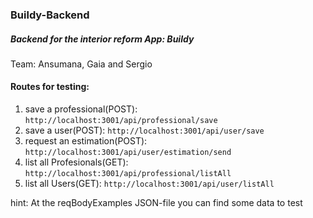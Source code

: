 
### Buildy-Backend
##### Backend for the interior reform App: Buildy

Team: Ansumana, Gaia and Sergio
#### Routes for testing:
  1. save a professional(POST): ` http://localhost:3001/api/professional/save `
  2. save a user(POST): ` http://localhost:3001/api/user/save `
  3. request an estimation(POST): ` http://localhost:3001/api/user/estimation/send `
  4. list all Profesionals(GET): ` http://localhost:3001/api/professional/listAll `
  5. list all Users(GET): ` http://localhost:3001/api/user/listAll `
  
  hint: At the reqBodyExamples JSON-file you can find some data to test
